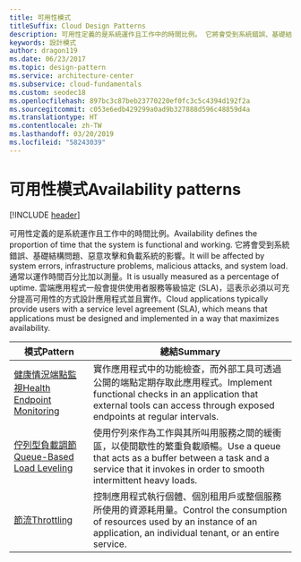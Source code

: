 ```yaml
---
title: 可用性模式
titleSuffix: Cloud Design Patterns
description: 可用性定義的是系統運作且工作中的時間比例。 它將會受到系統錯誤、基礎結構問題、惡意攻擊和負載系統的影響。 通常以運作時間百分比加以測量。 雲端應用程式一般會提供使用者服務等級協定 (SLA)，這表示必須以可充分提高可用性的方式設計應用程式並且實作。
keywords: 設計模式
author: dragon119
ms.date: 06/23/2017
ms.topic: design-pattern
ms.service: architecture-center
ms.subservice: cloud-fundamentals
ms.custom: seodec18
ms.openlocfilehash: 897bc3c87beb23770220ef0fc3c5c4394d192f2a
ms.sourcegitcommit: c053e6edb429299a0ad9b327888d596c48859d4a
ms.translationtype: HT
ms.contentlocale: zh-TW
ms.lasthandoff: 03/20/2019
ms.locfileid: "58243039"
---
```

# <a name="availability-patterns"></a><span data-ttu-id="5a446-107">可用性模式</span><span class="sxs-lookup"><span data-stu-id="5a446-107">Availability patterns</span></span>

[!INCLUDE [header](../../_includes/header.md)]

<span data-ttu-id="5a446-108">可用性定義的是系統運作且工作中的時間比例。</span><span class="sxs-lookup"><span data-stu-id="5a446-108">Availability defines the proportion of time that the system is functional and working.</span></span> <span data-ttu-id="5a446-109">它將會受到系統錯誤、基礎結構問題、惡意攻擊和負載系統的影響。</span><span class="sxs-lookup"><span data-stu-id="5a446-109">It will be affected by system errors, infrastructure problems, malicious attacks, and system load.</span></span> <span data-ttu-id="5a446-110">通常以運作時間百分比加以測量。</span><span class="sxs-lookup"><span data-stu-id="5a446-110">It is usually measured as a percentage of uptime.</span></span> <span data-ttu-id="5a446-111">雲端應用程式一般會提供使用者服務等級協定 (SLA)，這表示必須以可充分提高可用性的方式設計應用程式並且實作。</span><span class="sxs-lookup"><span data-stu-id="5a446-111">Cloud applications typically provide users with a service level agreement (SLA), which means that applications must be designed and implemented in a way that maximizes availability.</span></span>

|                            <span data-ttu-id="5a446-112">模式</span><span class="sxs-lookup"><span data-stu-id="5a446-112">Pattern</span></span>                             |                                                           <span data-ttu-id="5a446-113">總結</span><span class="sxs-lookup"><span data-stu-id="5a446-113">Summary</span></span>                                                            |
|----------------------------------------------------------------|------------------------------------------------------------------------------------------------------------------------------|
| [<span data-ttu-id="5a446-114">健康情況端點監視</span><span class="sxs-lookup"><span data-stu-id="5a446-114">Health Endpoint Monitoring</span></span>](../health-endpoint-monitoring.md) | <span data-ttu-id="5a446-115">實作應用程式中的功能檢查，而外部工具可透過公開的端點定期存取此應用程式。</span><span class="sxs-lookup"><span data-stu-id="5a446-115">Implement functional checks in an application that external tools can access through exposed endpoints at regular intervals.</span></span> |
|  [<span data-ttu-id="5a446-116">佇列型負載調節</span><span class="sxs-lookup"><span data-stu-id="5a446-116">Queue-Based Load Leveling</span></span>](../queue-based-load-leveling.md)  | <span data-ttu-id="5a446-117">使用佇列來作為工作與其所叫用服務之間的緩衝區，以使間歇性的繁重負載順暢。</span><span class="sxs-lookup"><span data-stu-id="5a446-117">Use a queue that acts as a buffer between a task and a service that it invokes in order to smooth intermittent heavy loads.</span></span>  |
|                 [<span data-ttu-id="5a446-118">節流</span><span class="sxs-lookup"><span data-stu-id="5a446-118">Throttling</span></span>](../throttling.md)                 |   <span data-ttu-id="5a446-119">控制應用程式執行個體、個別租用戶或整個服務所使用的資源耗用量。</span><span class="sxs-lookup"><span data-stu-id="5a446-119">Control the consumption of resources used by an instance of an application, an individual tenant, or an entire service.</span></span>    |
